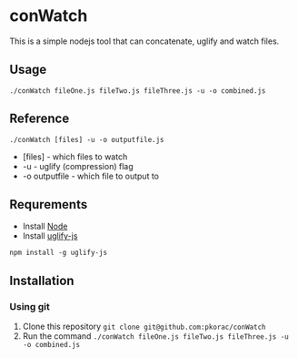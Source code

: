 # conWatch

This is a simple nodejs tool that can concatenate, uglify and watch files.

## Usage
```./conWatch fileOne.js fileTwo.js fileThree.js -u -o combined.js```

## Reference
```./conWatch [files] -u -o outputfile.js```
* [files] - which files to watch
* -u - uglify (compression) flag
* -o outputfile - which file to output to




## Requrements
- Install [Node](http://nodejs.org/#download)
- Install [uglify-js](https://npmjs.org/package/uglify-js)

```npm install -g uglify-js```

## Installation
### Using git
1. Clone this repository
```git clone git@github.com:pkorac/conWatch```
2. Run the command
```./conWatch fileOne.js fileTwo.js fileThree.js -u -o combined.js```
